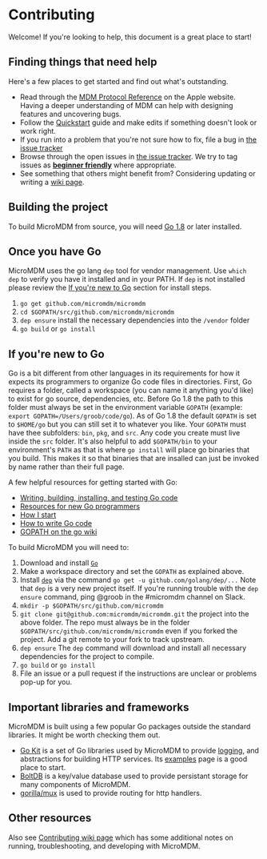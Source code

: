 # Contributing

Welcome! If you're looking to help, this document is a great place to start! 


## Finding things that need help

Here's a few places to get started and find out what's outstanding.

- Read through the [MDM Protocol Reference](https://developer.apple.com/library/content/documentation/Miscellaneous/Reference/MobileDeviceManagementProtocolRef/3-MDM_Protocol/MDM_Protocol.html) on the Apple website. Having a deeper understanding of MDM can help with designing features and uncovering bugs. 
- Follow the [Quickstart](https://github.com/micromdm/micromdm/wiki/Quickstart) guide and make edits if something doesn't look or work right. 
- If you run into a problem that you're not sure how to fix, file a bug in [the issue tracker](https://github.com/micromdm/micromdm/issues)
- Browse through the open issues in [the issue tracker](https://github.com/micromdm/micromdm/issues). We try to tag issues as [**beginner friendly**](https://github.com/micromdm/micromdm/issues?q=is%3Aissue+is%3Aopen+label%3Abeginner-friendly) where appropriate.
- See something that others might benefit from? Considering updating or writing a [wiki page](https://github.com/micromdm/micromdm/wiki).

## Building the project

To build MicroMDM from source, you will need [Go 1.8](https://golang.org/dl/) or later installed.

## Once you have Go

MicroMDM uses the go lang `dep` tool for vendor management. 
Use `which dep` to verify you have it installed and in your PATH.
If `dep` is not installed please review the [If you're new to Go](#if-youre-new-to-go) section for install steps.

1. `go get github.com/micromdm/micromdm`
2. `cd $GOPATH/src/github.com/micromdm/micromdm`
3. `dep ensure` install the necessary dependencies into  the `/vendor` folder
4. `go build` or `go install`

## If you're new to Go

Go is a bit different from other languages in its requirements for how it expects its programmers to organize Go code files in directories.
First, Go requires a folder, called a workspace (you can name it anything you'd like) to exist for go source, dependencies, etc. Before Go 1.8 the path to this folder must always be set in the environment variable `GOPATH` (example: `export GOPATH=/Users/groob/code/go`). As of Go 1.8 the default `GOPATH` is set to `$HOME/go` but you can still set it to whatever you like.
Your `GOPATH` must have thee subfolders: `bin`, `pkg`, and `src`. Any code you create must live inside the `src` folder. It's also helpful to add `$GOPATH/bin` to your environment's `PATH` as that is where `go install` will place go binaries that you build. This makes it so that binaries that are insalled can just be invoked by name rather than their full page.

A few helpful resources for getting started with Go:

* [Writing, building, installing, and testing Go code](https://www.youtube.com/watch?v=XCsL89YtqCs)
* [Resources for new Go programmers](http://dave.cheney.net/resources-for-new-go-programmers)
* [How I start](https://howistart.org/posts/go/1)
* [How to write Go code](https://golang.org/doc/code.html)
* [GOPATH on the go wiki](https://github.com/golang/go/wiki/GOPATH)

To build MicroMDM you will need to:  

1. Download and install [`Go`](https://golang.org/dl/)  
2. Make a workspace directory and set the `GOPATH` as explained above.
3. Install [`dep`](https://github.com/golang/dep) via the command `go get -u github.com/golang/dep/...`
Note that `dep` is a very new project itself. If you're running trouble with the `dep ensure` command, ping @groob in the #micromdm channel on Slack.
4. `mkdir -p $GOPATH/src/github.com/micromdm`
5. `git clone git@github.com:micromdm/micromdm.git` the project into the above folder.
The repo must always be in the folder `$GOPATH/src/github.com/micromdm/micromdm` even if you forked the project. Add a git remote to your fork to track upstream.
6. `dep ensure` The `dep` command will download and install all necessary dependencies for the project to compile.
7. `go build` or `go install`
8. File an issue or a pull request if the instructions are unclear or problems pop-up for you.

## Important libraries and frameworks

MicroMDM is built using a few popular Go packages outside the standard libraries. It might be worth checking them out. 

- [Go Kit](https://github.com/go-kit/kit#go-kit------) is a set of Go libraries used by MicroMDM to provide [logging](https://github.com/go-kit/kit/tree/master/log), and abstractions for building HTTP services. Its [examples](https://gokit.io/examples/) page is a good place to start.  
- [BoltDB](https://github.com/boltdb/bolt#getting-started) is a key/value database used to provide persistant storage for many components of MicroMDM.
- [gorilla/mux](http://www.gorillatoolkit.org/pkg/mux) is used to provide routing for http handlers. 

## Other resources

Also see [Contributing wiki page](https://github.com/micromdm/micromdm/wiki/Contributing) which has some additional notes on running, troubleshooting, and developing with MicroMDM.
